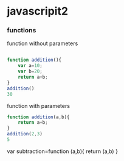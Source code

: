 # javascripit2

### functions
function without parameters
```javascript

function addition(){
    var a=10;
    var b=20;
    return a+b;
}
addition()
30
```
function with parameters
```javascript
function addition(a,b){
    return a+b;
}
addition(2,3)
5
```
var subtraction=function (a,b){
    return (a,b)
}
